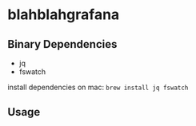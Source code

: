 # blahblahgrafana



## Binary Dependencies
- jq
- fswatch

install dependencies on mac:
`brew install jq fswatch`

## Usage 